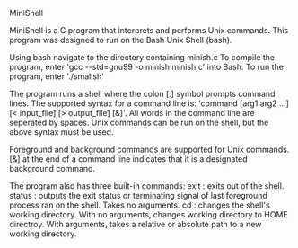 MiniShell 

MiniShell is a C program that interprets and performs Unix commands. 
This program was designed to run on the Bash Unix Shell (bash). 

Using bash navigate to the directory containing minish.c
To compile the program, enter 'gcc --std=gnu99 -o minish minish.c' into Bash.
To run the program, enter './smallsh'

The program runs a shell where the colon [:] symbol prompts command lines.
The supported syntax for a command line is: 'command [arg1 arg2 ...] [< input_file] [> output_file] [&]'.
All words in the command line are seperated by spaces. Unix commands can be run on the shell, but the above
syntax must be used. 

Foreground and background commands are supported for Unix commands. [&] at the end of a command line indicates that it is a
designated background command. 

The program also has three built-in commands:
exit : exits out of the shell.
status : outputs the exit status or terminating signal of last foreground process ran on the shell. Takes no arguments.
cd : changes the shell's working directory. With no arguments, changes working directory to HOME directroy. With
	arguments, takes a relative or absolute path to a new working directory.

